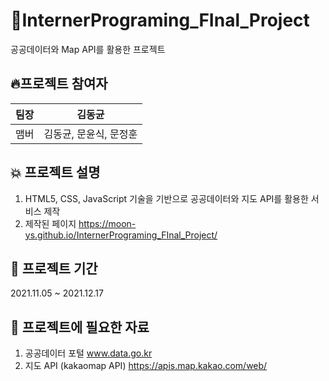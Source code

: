 # 🎉InternerPrograming_FInal_Project

공공데이터와 Map API를 활용한 프로젝트

## 🔥프로젝트 참여자

| 팀장 |         김동균         |
| :--: | :--------------------: |
| 맴버 | 김동균, 문윤식, 문정훈 |

## 💥 프로젝트 설명

1. HTML5, CSS, JavaScript 기술을 기반으로 공공데이터와 지도 API를 활용한 서비스 제작
2. 제작된 페이지
   https://moon-ys.github.io/InternerPrograming_FInal_Project/


## 📌 프로젝트 기간

2021.11.05 ~ 2021.12.17

## 🧾 프로젝트에 필요한 자료

1. 공공데이터 포털 www.data.go.kr
2. 지도 API (kakaomap API) https://apis.map.kakao.com/web/

